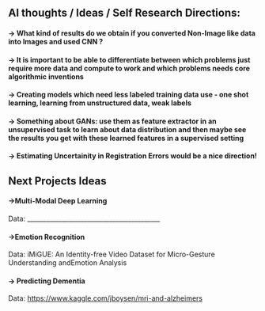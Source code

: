 ## AI thoughts / Ideas / Self Research Directions:

#### -> What kind of results do we obtain if you converted Non-Image like data into Images and used CNN ?
#### -> It is important to be able to differentiate between which problems just require more data and compute to work and which problems needs core algorithmic inventions
#### -> Creating models which need less labeled training data use - one shot learning, learning from unstructured data, weak labels
#### -> Something about GANs: use them as feature extractor in an unsupervised task to learn about data distribution and then maybe see the results you get with these learned features in a supervised setting
#### -> Estimating Uncertainity in Registration Errors would be a nice direction!

## Next Projects Ideas

#### ->Multi-Modal Deep Learning
Data: __________________________________________

#### ->Emotion Recognition
Data: iMiGUE: An Identity-free Video Dataset for Micro-Gesture Understanding andEmotion Analysis


#### -> Predicting Dementia
Data: https://www.kaggle.com/jboysen/mri-and-alzheimers



